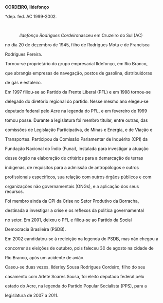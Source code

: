 **CORDEIRO, Ildefonço**



\*dep. fed. AC 1999-2002.



 



            *Ildefonço Rodrigues Cordeiro*nasceu em Cruzeiro do Sul (AC)

no dia 20 de dezembro de 1945, filho de Rodrigues Mota e de Francisca

Rodrigues Pereira.



Tornou-se proprietário do grupo empresarial Ildefonço, em Rio Branco,

que abrangia empresas de navegação, postos de gasolina, distribuidoras

de gás e estaleiro.



Em 1997 filiou-se ao Partido da Frente Liberal (PFL) e em 1998 tornou-se

delegado do diretório regional do partido. Nesse mesmo ano elegeu-se

deputado federal pelo Acre na legenda do PFL, e em fevereiro de 1999

tomou posse. Durante a legislatura foi membro titular, entre outras, das

comissões de Legislação Participativa, de Minas e Energia, e de Viação e

Transportes. Participou da Comissão Parlamentar de Inquérito (CPI) da

Fundação Nacional do Índio (Funai), instalada para investigar a atuação

desse órgão na elaboração de critérios para a demarcação de terras

indígenas, de requisitos para a admissão de antropólogos e outros

profissionais específicos, sua relação com outros órgãos públicos e com

organizações não governamentais (ONGs), e a aplicação dos seus recursos.

Foi membro ainda da CPI da Crise no Setor Produtivo da Borracha,

destinada a investigar a crise e os reflexos da política governamental

no setor. Em 2001, deixou o PFL e filiou-se ao Partido da Social

Democracia Brasileira (PSDB).



Em 2002 candidatou-se à reeleição na legenda do PSDB, mas não chegou a

concorrer às eleições de outubro, pois faleceu 30 de agosto na cidade de

Rio Branco, após um acidente de avião.



Casou-se duas vezes. Ilderley Sousa Rodrigues Cordeiro, filho do seu

casamento com Arlete Soares Sousa, foi eleito deputado federal pelo

estado do Acre, na legenda do Partido Popular Socialista (PPS), para a

legislatura de 2007 a 2011.



 



